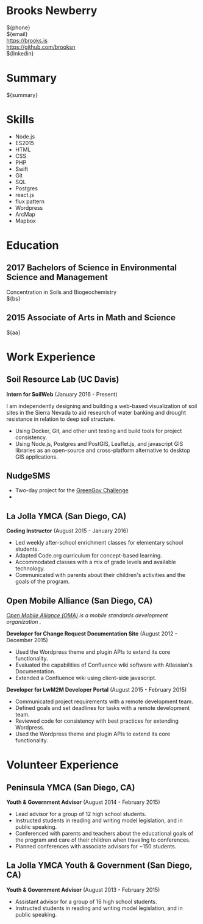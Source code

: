 # Brooks Newberry
${phone}  
${email}  
https://brooks.is  
https://github.com/brooksn  
${linkedin} 

# Summary

${summary}

# Skills

- Node.js
- ES2015
- HTML
- CSS
- PHP
- Swift
- Git
- SQL
- Postgres
- react.js
- flux pattern
- Wordpress
- ArcMap
- Mapbox

# Education

## 2017  Bachelors of Science in Environmental Science and Management
Concentration in Soils and Biogeochemistry  
${bs}

## 2015  Associate of Arts in Math and Science
${aa}

# Work Experience

## Soil Resource Lab (UC Davis)

**Intern for SoilWeb** (January 2016 - Present)

I am independently designing and building a web-based visualization of soil sites in the Sierra Nevada to aid research of water banking and drought resistance in relation to deep soil structure.

- Using Docker, Git, and other unit testing and build tools for project consistency.
- Using Node.js, Postgres and PostGIS, Leaflet.js, and javascript GIS libraries as an open-source and cross-platform alternative to desktop GIS applications.

## NudgeSMS

- Two-day project for the [GreenGov Challenge](http://www.govops.ca.gov/#14669)
- 

## La Jolla YMCA (San Diego, CA)

**Coding Instructor** (August 2015 - January 2016)

- Led weekly after-school enrichment classes for elementary school students.
- Adapted Code.org curriculum for concept-based learning.
- Accommodated classes with a mix of grade levels and available technology.
- Communicated with parents about their children's activities and the goals of the program.

## Open Mobile Alliance (San Diego, CA)
*[Open Mobile Alliance (OMA)](http://openmobilealliance.org) is a mobile standards development organization .*

**Developer for Change Request Documentation Site** (August 2012 - December 2015)

- Used the Wordpress theme and plugin APIs to extend its core functionality.
- Evaluated the capabilities of Confluence wiki software with Atlassian's Documentation.
- Extended a Confluence wiki using client-side javascript.

**Developer for LwM2M Developer Portal** (August 2015 - February 2015)

- Communicated project requirements with a remote development team.
- Defined goals and set deadlines for tasks with a remote development team.
- Reviewed code for consistency with best practices for extending Wordpress.
- Used the Wordpress theme and plugin APIs to extend its core functionality.


# Volunteer Experience

## Peninsula YMCA (San Diego, CA)

**Youth & Government Advisor** (August 2014 - February 2015)

- Lead advisor for a group of 12 high school students.
- Instructed students in reading and writing model legislation, and in public speaking.
- Conferenced with parents and teachers about the educational goals of the program and care of their children when traveling to conferences.
- Planned conferences with associate advisors for ~150 students.

## La Jolla YMCA Youth & Government (San Diego, CA)

**Youth & Government Advisor** (August 2013 - February 2015)

- Assistant advisor for a group of 16 high school students.
- Instructed students in reading and writing model legislation, and in public speaking.
